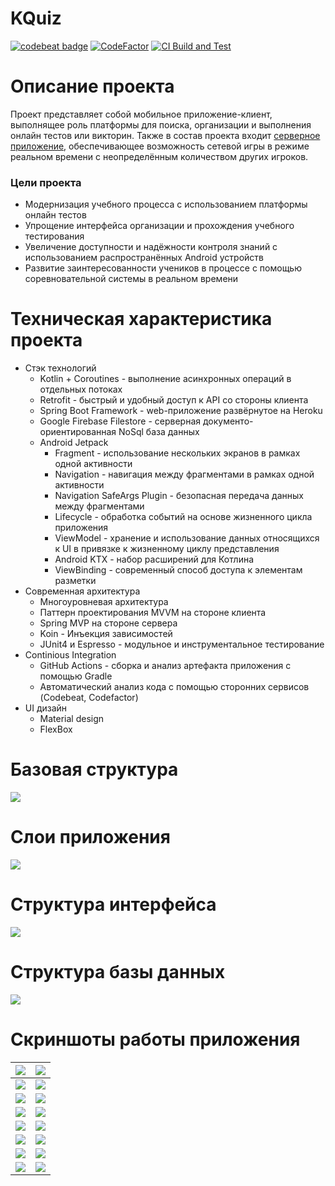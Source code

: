 # KQuiz
[![codebeat badge](https://codebeat.co/badges/532250f5-5bb9-4a9d-97ee-a658e19caddf)](https://codebeat.co/projects/github-com-albatovk-kquiz-master) [![CodeFactor](https://www.codefactor.io/repository/github/albatovk/kquiz/badge)](https://www.codefactor.io/repository/github/albatovk/kquiz)
[![CI Build and Test](https://github.com/AlbatovK/KQuiz/actions/workflows/main.yml/badge.svg)](https://github.com/AlbatovK/KQuiz/actions/workflows/main.yml)
# Описание проекта
Проект представляет собой мобильное приложение-клиент, выполнящее роль платформы для поиска, организации и выполнения онлайн тестов или викторин. Также в состав проекта входит [серверное приложение](https://github.com/AlbatovK/Simpriser), обеспечивающее возможность сетевой игры в режиме реальном времени с неопределённым количеством других игроков.
### Цели проекта
* Модернизация учебного процесса с использованием платформы онлайн тестов
* Упрощение интерфейса организации и прохождения учебного тестирования
* Увеличение доступности и надёжности контроля знаний с использованием распространённых Android устройств
* Развитие заинтересованности учеников в процессе с помощью соревновательной системы в реальном времени
# Техническая характеристика проекта
 * Стэк технологий
    * Kotlin + Coroutines - выполнение асинхронных операций в отдельных потоках
    * Retrofit - быстрый и удобный доступ к API со стороны клиента
    * Spring Boot Framework - web-приложение развёрнутое на Heroku
    * Google Firebase Filestore - серверная документо-ориентированная NoSql база данных
    * Android Jetpack
        * Fragment - использование нескольких экранов в рамках одной активности
        * Navigation - навигация между фрагментами в рамках одной активности
        * Navigation SafeArgs Plugin - безопасная передача данных между фрагментами
        * Lifecycle - обработка событий на основе жизненного цикла приложения
        * ViewModel - хранение и использование данных относящихся к UI в привязке к жизненному циклу представления
        * Android KTX - набор расширений для Котлина
        * ViewBinding - современный способ доступа к элементам разметки
* Современная архитектура
    * Многоуровневая архитектура
    * Паттерн проектирования MVVM на стороне клиента
    * Spring MVP на стороне сервера
    * Koin - Инъекция зависимостей
    * JUnit4 и Espresso - модульное и инструментальное тестирование
* Continious Integration
  * GitHub Actions - сборка и анализ артефакта приложения с помощью Gradle
  * Автоматический анализ кода с помощью сторонних сервисов (Codebeat, Codefactor)
* UI дизайн
    * Material design
    * FlexBox

# Базовая структура
![](https://github.com/AlbatovK/KQuiz/blob/master/assets/circles.drawio.svg?raw=true)

# Слои приложения
![](https://github.com/AlbatovK/KQuiz/blob/master/assets/layers.drawio.svg?raw=true)

# Структура интерфейса
![](https://github.com/AlbatovK/KQuiz/blob/master/assets/app_structure.drawio.svg?raw=true)

# Структура базы данных
![](https://github.com/AlbatovK/KQuiz/blob/master/assets/db_export.drawio.svg?raw=true)

# Скриншоты работы приложения
 ![](https://github.com/AlbatovK/KQuiz/blob/master/assets/enter.jpeg?raw=true)       | ![](https://github.com/AlbatovK/KQuiz/blob/master/assets/list.jpeg?raw=true)       |
| -------------- | -------------- |
| ![](https://github.com/AlbatovK/KQuiz/blob/master/assets/search_1.jpeg?raw=true)   | ![](https://github.com/AlbatovK/KQuiz/blob/master/assets/search_2.jpeg?raw=true)    |
| ![](https://github.com/AlbatovK/KQuiz/blob/master/assets/name_host.jpeg?raw=true) | ![](https://github.com/AlbatovK/KQuiz/blob/master/assets/host.jpeg?raw=true) |
![](https://github.com/AlbatovK/KQuiz/blob/master/assets/host_info.jpeg?raw=true) | ![](https://github.com/AlbatovK/KQuiz/blob/master/assets/name_client.jpeg?raw=true)
![](https://github.com/AlbatovK/KQuiz/blob/master/assets/client_ex.jpeg?raw=true) | ![](https://github.com/AlbatovK/KQuiz/blob/master/assets/client.jpeg?raw=true)
![](https://github.com/AlbatovK/KQuiz/blob/master/assets/ex_1.jpeg?raw=true) | ![](https://github.com/AlbatovK/KQuiz/blob/master/assets/ex_2.jpeg?raw=true)
![](https://github.com/AlbatovK/KQuiz/blob/master/assets/ex_3.jpeg?raw=true) | ![](https://github.com/AlbatovK/KQuiz/blob/master/assets/res_1.jpeg?raw=true)
![](https://github.com/AlbatovK/KQuiz/blob/master/assets/res_2.jpeg?raw=true) | ![](https://github.com/AlbatovK/KQuiz/blob/master/assets/res_3.jpeg?raw=true)
